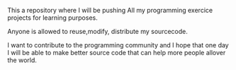 This a repository where I will be pushing 
All my programming exercice projects for learning purposes.

Anyone is allowed to reuse,modify, distribute my sourcecode.

I want to contribute to the programming community and I hope
that one day I will be able to make better source code that can help 
more people allover the world.
